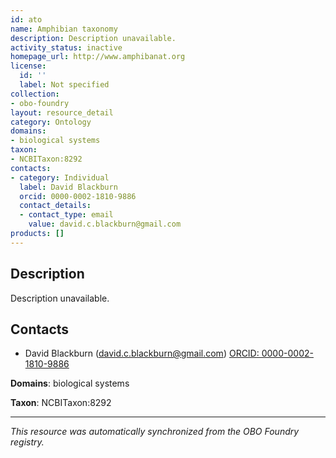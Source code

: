 ```yaml
---
id: ato
name: Amphibian taxonomy
description: Description unavailable.
activity_status: inactive
homepage_url: http://www.amphibanat.org
license:
  id: ''
  label: Not specified
collection:
- obo-foundry
layout: resource_detail
category: Ontology
domains:
- biological systems
taxon:
- NCBITaxon:8292
contacts:
- category: Individual
  label: David Blackburn
  orcid: 0000-0002-1810-9886
  contact_details:
  - contact_type: email
    value: david.c.blackburn@gmail.com
products: []
---
```


## Description

Description unavailable.

## Contacts

- David Blackburn (david.c.blackburn@gmail.com) [ORCID: 0000-0002-1810-9886](https://orcid.org/0000-0002-1810-9886)

**Domains**: biological systems

**Taxon**: NCBITaxon:8292

---

*This resource was automatically synchronized from the OBO Foundry registry.*
